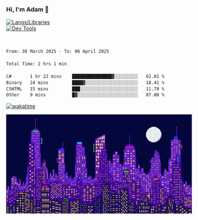 ### Hi, I'm Adam 👋

[![Langs/Libraries](https://skillicons.dev/icons?i=cs,dotnet,js,css,html,sass,ts,jquery,bootstrap)](https://skillicons.dev)
<br/>
[![Dev Tools](https://skillicons.dev/icons?i=git,github,githubactions,visualstudio)](https://skillicons.dev)

<br/>

<!--START_SECTION:waka-->

```txt
From: 30 March 2025 - To: 06 April 2025

Total Time: 2 hrs 1 min

C#       1 hr 22 mins    ███████████████▓░░░░░░░░░   62.81 %
Binary   24 mins         ████▓░░░░░░░░░░░░░░░░░░░░   18.41 %
CSHTML   15 mins         ███░░░░░░░░░░░░░░░░░░░░░░   11.79 %
Other    9 mins          █▓░░░░░░░░░░░░░░░░░░░░░░░   07.00 %
```

<!--END_SECTION:waka-->

[![wakatime](https://wakatime.com/badge/user/2234bda2-efd3-47c5-8724-79108edfe9aa.svg)](https://wakatime.com/@2234bda2-efd3-47c5-8724-79108edfe9aa)

![Pixelated city at night](./media/city.gif)

